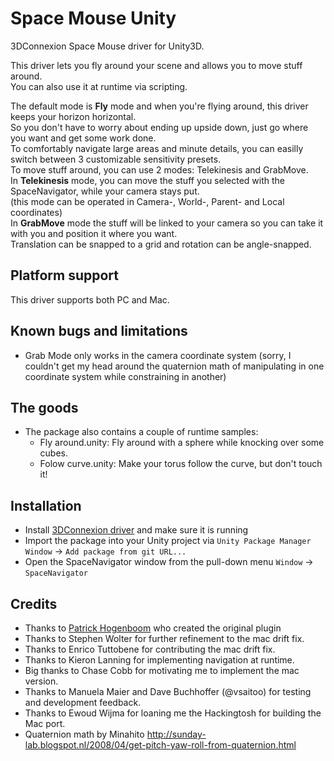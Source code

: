 # Space Mouse Unity

3DConnexion Space Mouse driver for Unity3D.

This driver lets you fly around your scene and allows you to move stuff around.  
You can also use it at runtime via scripting.

The default mode is **Fly** mode and when you're flying around, this driver keeps your horizon horizontal.  
So you don't have to worry about ending up upside down, just go where you want and get some work done.  
To comfortably navigate large areas and minute details, you can easilly switch between 3 customizable sensitivity presets.  
To move stuff around, you can use 2 modes: Telekinesis and GrabMove.  
In **Telekinesis** mode, you can move the stuff you selected with the SpaceNavigator, while your camera stays put.  
(this mode can be operated in Camera-, World-, Parent- and Local coordinates)  
In **GrabMove** mode the stuff will be linked to your camera so you can take it with you and position it where you want.  
Translation can be snapped to a grid and rotation can be angle-snapped.  

## Platform support

This driver supports both PC and Mac.

## Known bugs and limitations

- Grab Mode only works in the camera coordinate system (sorry, I couldn't get my head around the quaternion math of manipulating in one coordinate system while constraining in another)

## The goods

- The package also contains a couple of runtime samples:
  - Fly around.unity: Fly around with a sphere while knocking over some cubes.
  - Folow curve.unity: Make your torus follow the curve, but don't touch it!

## Installation

- Install [3DConnexion driver](http://www.3dconnexion.com/service/drivers.html) and make sure it is running
- Import the package into your Unity project via `Unity Package Manager Window` -> `Add package from git URL...`
- Open the SpaceNavigator window from the pull-down menu `Window` -> `SpaceNavigator`

## Credits

- Thanks to [Patrick Hogenboom](https://github.com/PatHightree) who created the original plugin
- Thanks to Stephen Wolter for further refinement to the mac drift fix. 
- Thanks to Enrico Tuttobene for contributing the mac drift fix.
- Thanks to Kieron Lanning for implementing navigation at runtime.
- Big thanks to Chase Cobb for motivating me to implement the mac version.
- Thanks to Manuela Maier and Dave Buchhoffer (@vsaitoo) for testing and development feedback.
- Thanks to Ewoud Wijma for loaning me the Hackingtosh for building the Mac port.
- Quaternion math by Minahito
  http://sunday-lab.blogspot.nl/2008/04/get-pitch-yaw-roll-from-quaternion.html
